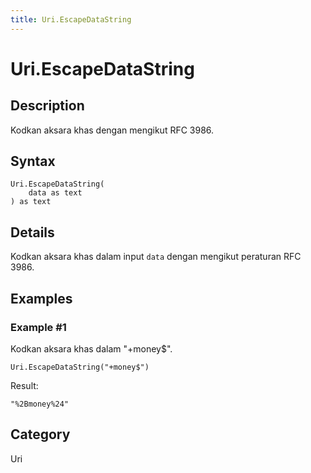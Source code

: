 ```yaml
---
title: Uri.EscapeDataString
---
```


# Uri.EscapeDataString


## Description

Kodkan aksara khas dengan mengikut RFC 3986.


## Syntax

```powerquery
Uri.EscapeDataString(
    data as text
) as text
```


## Details

Kodkan aksara khas dalam input <code>data</code> dengan mengikut peraturan RFC 3986.


## Examples

### Example #1 
Kodkan aksara khas dalam &#34;+money$&#34;.
```powerquery
Uri.EscapeDataString("+money$")
```

Result: 
```powerquery
"%2Bmoney%24"
```




## Category
Uri
